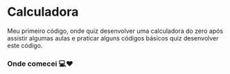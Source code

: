 # Calculadora

Meu primeiro código, onde quiz desenvolver uma calculadora do zero após assistir algumas aulas e praticar alguns códigos básicos quiz desenvolver este código.

### Onde comecei 💻❤️
